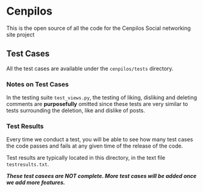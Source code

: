 # Cenpilos
This is the open source of all the code for the Cenpilos Social networking site project

## Test Cases 
All the test cases are available under the `cenpilos/tests` directory. 

### Notes on Test Cases 
In the testing suite `test_views.py`, the testing of 
liking, disliking and deleting comments are 
**purposefully** omitted since these tests are very similar 
to tests surrounding the deletion, like and dislike 
of posts. 

### Test Results
Every time we conduct a test, you will be able to see 
how many test cases the code passes and fails 
at any given time of the release of the code. 

Test results are typically located in this directory, 
in the text file `testresults.txt`.

***These test casees are NOT complete. More
test cases will be added once we add more features.***